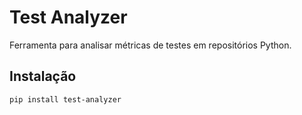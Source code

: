 # Test Analyzer

Ferramenta para analisar métricas de testes em repositórios Python.

## Instalação

```bash
pip install test-analyzer
